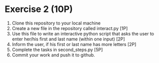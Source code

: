 # Exercise 2 (10P)

1. Clone this repository to your local machine
2. Create a new file in the repository called interact.py [1P]
3. Use this file to write an interactive python script that asks the user to enter her/his first and last name (within one input) [2P]
4. Inform the user, if his first or last name has more letters [2P]
5. Complete the tasks in second_steps.py [5P]
6. Commit your work and push it to github.
